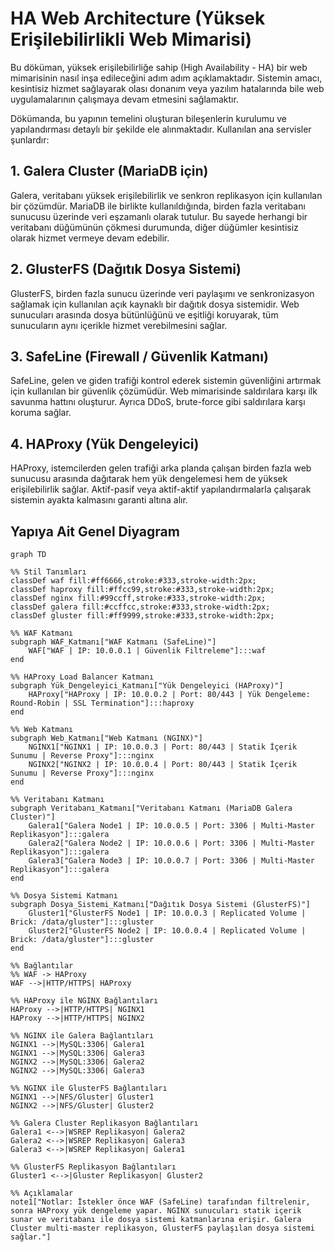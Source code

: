 # HA Web Architecture (Yüksek Erişilebilirlikli Web Mimarisi)
Bu döküman, yüksek erişilebilirliğe sahip (High Availability - HA) bir web mimarisinin nasıl inşa edileceğini adım adım açıklamaktadır. Sistemin amacı, kesintisiz hizmet sağlayarak olası donanım veya yazılım hatalarında bile web uygulamalarının çalışmaya devam etmesini sağlamaktır.

Dökümanda, bu yapının temelini oluşturan bileşenlerin kurulumu ve yapılandırması detaylı bir şekilde ele alınmaktadır. Kullanılan ana servisler şunlardır:

## 1. Galera Cluster (MariaDB için)
Galera, veritabanı yüksek erişilebilirlik ve senkron replikasyon için kullanılan bir çözümdür. MariaDB ile birlikte kullanıldığında, birden fazla veritabanı sunucusu üzerinde veri eşzamanlı olarak tutulur. Bu sayede herhangi bir veritabanı düğümünün çökmesi durumunda, diğer düğümler kesintisiz olarak hizmet vermeye devam edebilir.

## 2. GlusterFS (Dağıtık Dosya Sistemi)
GlusterFS, birden fazla sunucu üzerinde veri paylaşımı ve senkronizasyon sağlamak için kullanılan açık kaynaklı bir dağıtık dosya sistemidir. Web sunucuları arasında dosya bütünlüğünü ve eşitliği koruyarak, tüm sunucuların aynı içerikle hizmet verebilmesini sağlar.

## 3. SafeLine (Firewall / Güvenlik Katmanı)
SafeLine, gelen ve giden trafiği kontrol ederek sistemin güvenliğini artırmak için kullanılan bir güvenlik çözümüdür. Web mimarisinde saldırılara karşı ilk savunma hattını oluşturur. Ayrıca DDoS, brute-force gibi saldırılara karşı koruma sağlar.

## 4. HAProxy (Yük Dengeleyici)
HAProxy, istemcilerden gelen trafiği arka planda çalışan birden fazla web sunucusu arasında dağıtarak hem yük dengelemesi hem de yüksek erişilebilirlik sağlar. Aktif-pasif veya aktif-aktif yapılandırmalarla çalışarak sistemin ayakta kalmasını garanti altına alır.

## Yapıya Ait Genel Diyagram

```
graph TD

%% Stil Tanımları
classDef waf fill:#ff6666,stroke:#333,stroke-width:2px;
classDef haproxy fill:#ffcc99,stroke:#333,stroke-width:2px;
classDef nginx fill:#99ccff,stroke:#333,stroke-width:2px;
classDef galera fill:#ccffcc,stroke:#333,stroke-width:2px;
classDef gluster fill:#ff9999,stroke:#333,stroke-width:2px;

%% WAF Katmanı
subgraph WAF_Katmanı["WAF Katmanı (SafeLine)"]
    WAF["WAF | IP: 10.0.0.1 | Güvenlik Filtreleme"]:::waf
end

%% HAProxy Load Balancer Katmanı
subgraph Yük_Dengeleyici_Katmanı["Yük Dengeleyici (HAProxy)"]
    HAProxy["HAProxy | IP: 10.0.0.2 | Port: 80/443 | Yük Dengeleme: Round-Robin | SSL Termination"]:::haproxy
end

%% Web Katmanı
subgraph Web_Katmanı["Web Katmanı (NGINX)"]
    NGINX1["NGINX1 | IP: 10.0.0.3 | Port: 80/443 | Statik İçerik Sunumu | Reverse Proxy"]:::nginx
    NGINX2["NGINX2 | IP: 10.0.0.4 | Port: 80/443 | Statik İçerik Sunumu | Reverse Proxy"]:::nginx
end

%% Veritabanı Katmanı
subgraph Veritabanı_Katmanı["Veritabanı Katmanı (MariaDB Galera Cluster)"]
    Galera1["Galera Node1 | IP: 10.0.0.5 | Port: 3306 | Multi-Master Replikasyon"]:::galera
    Galera2["Galera Node2 | IP: 10.0.0.6 | Port: 3306 | Multi-Master Replikasyon"]:::galera
    Galera3["Galera Node3 | IP: 10.0.0.7 | Port: 3306 | Multi-Master Replikasyon"]:::galera
end

%% Dosya Sistemi Katmanı
subgraph Dosya_Sistemi_Katmanı["Dağıtık Dosya Sistemi (GlusterFS)"]
    Gluster1["GlusterFS Node1 | IP: 10.0.0.3 | Replicated Volume | Brick: /data/gluster"]:::gluster
    Gluster2["GlusterFS Node2 | IP: 10.0.0.4 | Replicated Volume | Brick: /data/gluster"]:::gluster
end

%% Bağlantılar
%% WAF -> HAProxy
WAF -->|HTTP/HTTPS| HAProxy

%% HAProxy ile NGINX Bağlantıları
HAProxy -->|HTTP/HTTPS| NGINX1
HAProxy -->|HTTP/HTTPS| NGINX2

%% NGINX ile Galera Bağlantıları
NGINX1 -->|MySQL:3306| Galera1
NGINX1 -->|MySQL:3306| Galera3
NGINX2 -->|MySQL:3306| Galera2
NGINX2 -->|MySQL:3306| Galera3

%% NGINX ile GlusterFS Bağlantıları
NGINX1 -->|NFS/Gluster| Gluster1
NGINX2 -->|NFS/Gluster| Gluster2

%% Galera Cluster Replikasyon Bağlantıları
Galera1 <-->|WSREP Replikasyon| Galera2
Galera2 <-->|WSREP Replikasyon| Galera3
Galera3 <-->|WSREP Replikasyon| Galera1

%% GlusterFS Replikasyon Bağlantıları
Gluster1 <-->|Gluster Replikasyon| Gluster2

%% Açıklamalar
note1["Notlar: İstekler önce WAF (SafeLine) tarafından filtrelenir, sonra HAProxy yük dengeleme yapar. NGINX sunucuları statik içerik sunar ve veritabanı ile dosya sistemi katmanlarına erişir. Galera Cluster multi-master replikasyon, GlusterFS paylaşılan dosya sistemi sağlar."]

```
